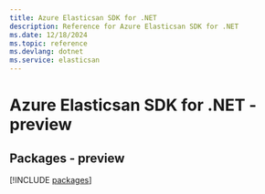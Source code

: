```yaml
---
title: Azure Elasticsan SDK for .NET
description: Reference for Azure Elasticsan SDK for .NET
ms.date: 12/18/2024
ms.topic: reference
ms.devlang: dotnet
ms.service: elasticsan
---
```

# Azure Elasticsan SDK for .NET - preview
## Packages - preview
[!INCLUDE [packages](elasticsan-index.md)]